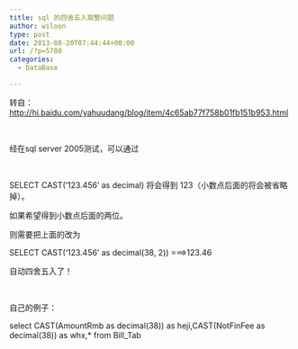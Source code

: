 ```yaml
---
title: sql 的四舍五入取整问题
author: wiloon
type: post
date: 2013-08-20T07:44:44+00:00
url: /?p=5780
categories:
  - DataBase

---
```

转自：<http://hi.baidu.com/yahuudang/blog/item/4c65ab77f758b01fb151b953.html>

&nbsp;

经在sql server 2005测试，可以通过

&nbsp;

SELECT CAST(&#8216;123.456&#8217; as decimal) 将会得到 123（小数点后面的将会被省略掉）。
  
如果希望得到小数点后面的两位。
  
则需要把上面的改为
  
SELECT CAST(&#8216;123.456&#8217; as decimal(38, 2)) ===>123.46
  
自动四舍五入了！

&nbsp;

自己的例子：
  
select CAST(AmountRmb as decimal(38)) as heji,CAST(NotFinFee as decimal(38)) as whx,* from Bill_Tab